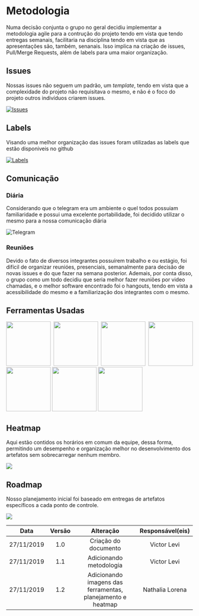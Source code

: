 # Metodologia

Numa decisão conjunta o grupo no geral decidiu implementar a metodologia agile para a contrução do projeto tendo em vista que tendo entregas semanais, facilitaria na disciplina tendo em vista que as apresentações são, também, senanais. Isso implica na criação de issues, Pull/Merge Requests, além de labels para uma maior organização.

## Issues

Nossas issues não seguem um padrão, um _template_, tendo em vista que a complexidade do projeto não requisitava o mesmo, e não é o foco do projeto outros indivíduos criarem issues.

[![Issues](https://raw.githubusercontent.com/Requisitos-de-Software/2019.2-Shazam/master/docs/assets/img/Metodologias/issues.png)](https://github.com/Requisitos-de-Software/2019.2-Shazam/issues?page=1&q=is%3Aissue+is%3Aclosed)

## Labels

Visando uma melhor organização das issues foram utilizadas as labels que estão disponiveis no github

[![Labels](https://raw.githubusercontent.com/Requisitos-de-Software/2019.2-Shazam/master/docs/assets/img/Metodologias/labels.png)](https://github.com/Requisitos-de-Software/2019.2-Shazam/labels)

## Comunicação

### Diária

Considerando que o telegram era um ambiente o quel todos possuiam familiaridade e possui uma excelente portabilidade, foi decidido utilizar o mesmo para a nossa comunicação diária

![Telegram](https://raw.githubusercontent.com/Requisitos-de-Software/2019.2-Shazam/master/docs/assets/img/Metodologias/telegram.png)

### Reuniões

Devido o fato de diversos integrantes possuírem trabalho e ou estágio, foi difícil de organizar reunióes, presenciais, semanalmente para decisão de novas issues e do que fazer na semana posterior. Ademais, por conta disso, o grupo como um todo decidiu que seria melhor fazer reuniões por video chamadas, e o melhor software encontrado foi o hangouts, tendo em vista a acessibilidade do mesmo e a familiarização dos integrantes com o mesmo.

## Ferramentas Usadas
<section align="justify">
<img src="https://raw.githubusercontent.com/Requisitos2-2019/Shazam/master/docs/assets/img/Metodologias/shazam.jpg" width="120px" />

<img src="https://raw.githubusercontent.com/Requisitos2-2019/Shazam/master/docs/assets/img/Metodologias/mkdocs.jpg" width="120px" />

<img src="https://raw.githubusercontent.com/Requisitos2-2019/Shazam/master/docs/assets/img/Metodologias/telegram.jpg" width="120px" />

<img src="https://raw.githubusercontent.com/Requisitos2-2019/Shazam/master/docs/assets/img/Metodologias/hangouts.jpg" width="120px" />

<img src="https://raw.githubusercontent.com/Requisitos2-2019/Shazam/master/docs/assets/img/Metodologias/zenhub.jpg" width="120px" />

<img src="https://raw.githubusercontent.com/Requisitos2-2019/Shazam/master/docs/assets/img/Metodologias/drive.jpg" width="120px"/>

<img src="https://raw.githubusercontent.com/Requisitos2-2019/Shazam/master/docs/assets/img/Metodologias/apresentacoes.jpg" width="120px"/>
</section>

## Heatmap

Aqui estão contidos os horários em comum da equipe, dessa forma, permitindo um desempenho e organização melhor no desenvolvimento dos artefatos sem sobrecarregar nenhum membro.

<img src="https://raw.githubusercontent.com/Requisitos2-2019/Shazam/master/docs/assets/img/Metodologias/horariosEquipe.png" />

## Roadmap

Nosso planejamento inicial foi baseado em entregas de artefatos específicos a cada ponto de controle.

<img src="https://raw.githubusercontent.com/Requisitos2-2019/Shazam/master/docs/assets/img/Metodologias/planejamento.png" />


|Data|Versão|Alteração|Responsável(eis)|
|:--:|:----:|:-------:|:---:|
| 27/11/2019 | 1.0 | Criação do documento | Victor Levi |
| 27/11/2019 | 1.1 | Adicionando metodologia | Victor Levi |
| 27/11/2019 | 1.2 | Adicionando imagens das ferramentas, planejamento e heatmap| Nathalia Lorena |